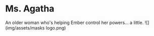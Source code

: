 # Ms. Agatha

An older woman who's helping Ember control her powers... a little.
![](img/assets/masks logo.png)